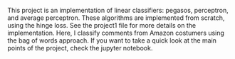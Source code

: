 This project is an implementation of linear classifiers: pegasos, perceptron, and average perceptron. 
These algorithms are implemented from scratch, using the hinge loss. See the project1 file for more details on the implementation. 
Here, I classify comments from Amazon costumers using the bag of words approach. 
If you want to take a quick look at the main points of the project, check the jupyter notebook.

